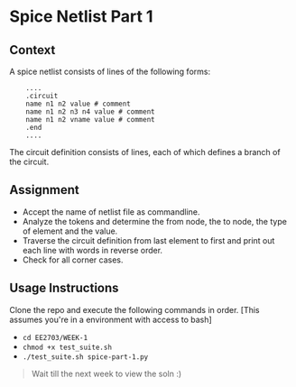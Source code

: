 # Spice Netlist Part 1
## Context
A spice netlist consists of lines of the following forms:
```
    ....
    .circuit
    name n1 n2 value # comment
    name n1 n2 n3 n4 value # comment
    name n1 n2 vname value # comment
    .end
    ....
```
The circuit definition consists of lines, each of which defines a branch of the circuit.
## Assignment
- Accept the name of netlist file as commandline.
- Analyze the tokens and determine the from node, the to node, the type of element and
the value.
- Traverse the circuit definition from last element to first and print out each line with
words in reverse order.
- Check for all corner cases.
## Usage Instructions
Clone the repo and execute the following commands in order. [This assumes you're in a environment with access to bash]
- `cd EE2703/WEEK-1`
- `chmod +x test_suite.sh`
- `./test_suite.sh spice-part-1.py`

> Wait till the next week to view the soln :)

